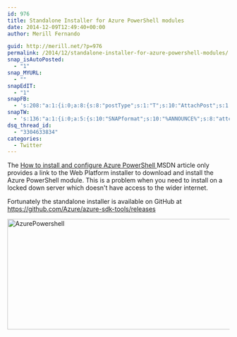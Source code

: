 ```yaml
---
id: 976
title: Standalone Installer for Azure PowerShell modules
date: 2014-12-09T12:49:40+00:00
author: Merill Fernando

guid: http://merill.net/?p=976
permalink: /2014/12/standalone-installer-for-azure-powershell-modules/
snap_isAutoPosted:
  - "1"
snap_MYURL:
  - ""
snapEdIT:
  - "1"
snapFB:
  - 's:208:"a:1:{i:0;a:8:{s:8:"postType";s:1:"T";s:10:"AttachPost";s:1:"2";s:10:"SNAPformat";s:10:"%FULLTEXT%";s:9:"isAutoImg";s:1:"A";s:8:"imgToUse";s:0:"";s:9:"isAutoURL";s:1:"A";s:8:"urlToUse";s:0:"";s:4:"doFB";i:0;}}";'
snapTW:
  - 's:136:"a:1:{i:0;a:5:{s:10:"SNAPformat";s:10:"%ANNOUNCE%";s:8:"attchImg";s:1:"1";s:9:"isAutoImg";s:1:"A";s:8:"imgToUse";s:0:"";s:4:"doTW";i:0;}}";'
dsq_thread_id:
  - "3304633834"
categories:
  - Twitter
---
```

The <a href="http://azure.microsoft.com/en-us/documentation/articles/install-configure-powershell/">How to install and configure Azure PowerShell </a>MSDN article only provides a link to the Web Platform installer to download and install the Azure PowerShell module. This is a problem when you need to install on a locked down server which doesn't have access to the wider internet.

Fortunately the standalone installer is available on GitHub at <a href="https://github.com/Azure/azure-sdk-tools/releases">https://github.com/Azure/azure-sdk-tools/releases</a>

<a href="https://merill.net/wp-content/uploads/2014/12/AzurePowershell.png"><img class="alignnone size-full wp-image-977" src="https://merill.net/wp-content/uploads/2014/12/AzurePowershell.png" alt="AzurePowershell" width="646" height="250" /></a>